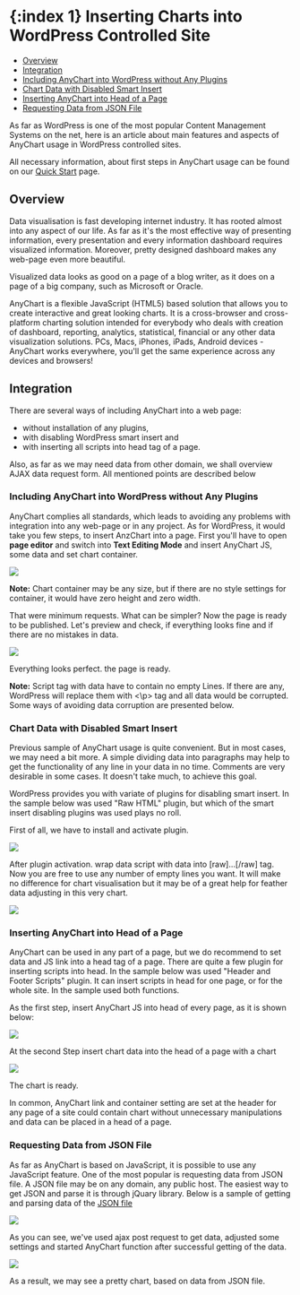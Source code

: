 {:index 1}
Inserting Charts into WordPress Controlled Site 
===========
  
* [Overview](#overview)
* [Integration](#integration)
 * [Including AnyChart into WordPress without Any Plugins](#including_anychart_into_wordpress_without_any_plugins)
 * [Chart Data with Disabled Smart Insert](#chart_data_with_disabled_smart_insert)
 * [Inserting AnyChart into Head of a Page](#inserting_anychart_into_head_of_a_page)
 * [Requesting Data from JSON File](#requesting_data_from_json_file)
  
  
As far as WordPress is one of the most popular Content Management Systems on the net, here is an article about main 
features and aspects of AnyChart usage in WordPress controlled sites.
  
All necessary information, about first steps in AnyChart usage can be found on our 
[Quick Start](../Quick_Start/Quick_Start) page.

## Overview

Data visualisation is fast developing internet industry. It has rooted almost into any aspect of our life. 
As far as it's the most effective way of presenting information, every presentation and every information dashboard 
requires visualized information. Moreover, pretty designed dashboard makes any web-page even more beautiful.
  
  
Visualized data looks as good on a page of a blog writer, as it does on a page of a big company, such as Microsoft 
or Oracle.
  
  
AnyChart is a flexible JavaScript (HTML5) based solution that allows you to create interactive and great looking 
charts. It is a cross-browser and cross-platform charting solution intended for everybody who deals with creation of 
dashboard, reporting, analytics, statistical, financial or any other data visualization solutions. PCs, Macs, iPhones, 
iPads, Android devices - AnyChart works everywhere, you'll get the same experience across any devices and browsers! 

## Integration

There are several ways of including AnyChart into a web page:
 * without installation of any plugins, 
 * with disabling WordPress smart insert and 
 * with inserting all scripts into head tag of a page.
  
Also, as far as we may need data from other domain, we shall overview AJAX data request form. All mentioned points are 
described below

### Including AnyChart into WordPress without Any Plugins

AnyChart complies all standards, which leads to avoiding any problems with integration into any web-page or in any project. As 
for WordPress, it would take you few steps, to insert AnzChart into a page. First you'll have to open **page editor** and switch 
into **Text Editing Mode** and insert AnyChart JS, some data and set chart container.
  
  
![](https://photos-2.dropbox.com/t/1/AACeJRihykr5LXHzddDiJ-ms7TkOP9VkznjbbrkTR35seA/12/272497567/png/1024x768/3/1411966800/0/2/no_plugins.PNG/eIXAMiSdn0ufUkuq2wZb_b3cKfahm66XTQzG5YDu2Js)
  
  
**Note:** Chart container may be any size, but if there are no style settings for container, it would have zero height 
and zero width.
  
  
That were minimum requests. What can be simpler? Now the page is ready to be published. Let's preview and check, if 
everything looks fine and if there are no mistakes in data.
  
  
![](https://photos-6.dropbox.com/t/1/AACNtVWzhQTqJAyWt2MsCagFRNH1NYDiYwvIYvZXyEyuGQ/12/272497567/png/1024x768/3/1411966800/0/2/preview.PNG/C3bypdoYwKnU5_sUTUvvUID2xBv0LWsPN57m4myFVhk)
  
  
Everything looks perfect. the page is ready.
  
  
**Note:** Script tag with data have to contain no empty Lines. If there are any, WordPress will replace them with <\p> 
tag and all data would be corrupted. Some ways of avoiding data corruption are presented below.

### Chart Data with Disabled Smart Insert

Previous sample of AnyChart usage is quite convenient. But in most cases, we may need a bit more. A simple dividing data 
into paragraphs may help to get the functionality of any line in your data in no time. Comments are very desirable in 
some cases. It doesn't take much, to achieve this goal. 
  
  
WordPress provides you with variate of plugins for disabling smart insert. In the sample below was used "Raw HTML" 
plugin, but which of the smart insert disabling plugins was used plays no roll.
  
  
First of all, we have to install and activate plugin.
  
  
![](https://photos-4.dropbox.com/t/1/AADhSjo4Lj2bRfOutOAlDC5QBagiWNthg6QBc6UsHDlblg/12/272497567/png/1024x768/3/1411966800/0/2/pluging_activation.PNG/ogUhcbujMT8dDzMlfBwNCVc-uZW1mDveSw68Y3fLVi4)
  
  
After plugin activation. wrap data script with data into \[raw]...\[/raw] tag. Now you are free to use any number of 
empty lines you want. It will make no difference for chart visualisation but it may be of a great help for feather data 
adjusting in this very chart.
  
  
![](https://photos-6.dropbox.com/t/1/AABFbFeZFcqH49JwbzgqhZkWgy9hTjmSP2NyTnk55turCw/12/272497567/png/1024x768/3/1411966800/0/2/raw_HTML.PNG/bFK_lYhE06kp6JbPgbRCKB3tgyTvRR9_VD7F2XWH8s4)
  
  
### Inserting AnyChart into Head of a Page

AnyChart can be used in any part of a page, but we do recommend to set data and JS link into a head tag of a page. 
There are quite a few plugin for inserting scripts into head. In the sample below was used "Header and Footer Scripts" 
plugin. It can insert scripts in head for one page, or for the whole site. In the sample used both functions.
  
  
As the first step, insert AnyChart JS into head of every page, as it is shown below:
  
  
![](https://photos-4.dropbox.com/t/1/AAAnIhkGcrfXbaE9DqakWQwWiXwB7J69tBllgX9S5Gz1uA/12/272497567/png/1024x768/3/1411966800/0/2/Header_pluging.PNG/0RZo1d716M7BQMXujZ7qO2TH7BESia7_ibYVLP_pyLA)
  
  
At the second Step insert chart data into the head of a page with a chart 
  
  
![](https://photos-2.dropbox.com/t/1/AADCwjsrvFvdNMfx0vn8xDEmcbOkay-Z20VVx_RYsUJ2-w/12/272497567/png/1024x768/3/1411966800/0/2/Script_in_header.PNG/T6ORrMkbrJLFQRaV8D5fb1h0Is9HnoW__CecTS-7zqA)
  
  
The chart is ready.
  
  
In common, AnyChart link and container setting are set at the header for any page of a site could contain chart 
without unnecessary manipulations and data can be placed in a head of a page.

### Requesting Data from JSON File

As far as AnyChart is based on JavaScript, it is possible to use any JavaScript feature. One of the most popular is 
requesting data from JSON file. A JSON file may be on any domain, any public host. The easiest way to get JSON and 
parse it is through jQuary library. Below is a sample of getting and parsing  data of the [JSON file](http://cdn.anychart.com/data/wordpress_article_data.json)
  
  
![](https://photos-4.dropbox.com/t/1/AACJTC8FSdsBbxrQfatWRjTx1W0kMItzSc4l-hF2kHlPlg/12/272497567/png/1024x768/3/1411966800/0/2/json.PNG/KHUUTHeAfAiSaLeLU9_rtwr9yX7ymZD4xUsK9DsB7rk)
  
  
As you can see, we've used ajax post request to get data, adjusted some settings and started AnyChart function after 
successful getting of the data. 
  
  
![](https://photos-5.dropbox.com/t/1/AADmFhjDFaqNYIFTOb27zHE2dzFfe0pWnumvbtfEhtrOFw/12/272497567/png/1024x768/3/1411966800/0/2/JSON_preview.PNG/5AyeuAONjDWyqhhzScsbq6zz0mOOfwX6vbS7IUF3v6s)
  
  
As a result, we may see a pretty chart, based on data from JSON file.
